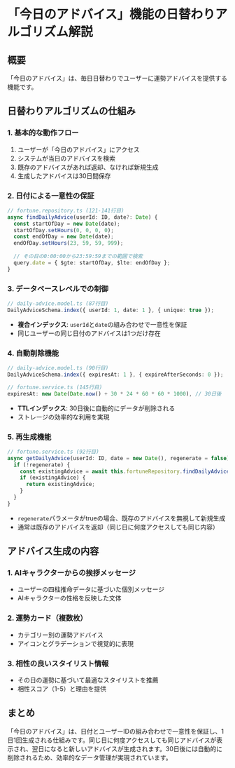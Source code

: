 # 「今日のアドバイス」機能の日替わりアルゴリズム解説

## 概要
「今日のアドバイス」は、毎日日替わりでユーザーに運勢アドバイスを提供する機能です。

## 日替わりアルゴリズムの仕組み

### 1. 基本的な動作フロー
1. ユーザーが「今日のアドバイス」にアクセス
2. システムが当日のアドバイスを検索
3. 既存のアドバイスがあれば返却、なければ新規生成
4. 生成したアドバイスは30日間保存

### 2. 日付による一意性の保証
```typescript
// fortune.repository.ts (121-141行目)
async findDailyAdvice(userId: ID, date?: Date) {
  const startOfDay = new Date(date);
  startOfDay.setHours(0, 0, 0, 0);
  const endOfDay = new Date(date);
  endOfDay.setHours(23, 59, 59, 999);
  
  // その日の0:00:00から23:59:59までの範囲で検索
  query.date = { $gte: startOfDay, $lte: endOfDay };
}
```

### 3. データベースレベルでの制御
```typescript
// daily-advice.model.ts (87行目)
DailyAdviceSchema.index({ userId: 1, date: 1 }, { unique: true });
```
- **複合インデックス**: `userId`と`date`の組み合わせで一意性を保証
- 同じユーザーの同じ日付のアドバイスは1つだけ存在

### 4. 自動削除機能
```typescript
// daily-advice.model.ts (90行目)  
DailyAdviceSchema.index({ expiresAt: 1 }, { expireAfterSeconds: 0 });

// fortune.service.ts (145行目)
expiresAt: new Date(Date.now() + 30 * 24 * 60 * 60 * 1000), // 30日後
```
- **TTLインデックス**: 30日後に自動的にデータが削除される
- ストレージの効率的な利用を実現

### 5. 再生成機能
```typescript
// fortune.service.ts (92行目)
async getDailyAdvice(userId: ID, date = new Date(), regenerate = false) {
  if (!regenerate) {
    const existingAdvice = await this.fortuneRepository.findDailyAdvice(userId, date);
    if (existingAdvice) {
      return existingAdvice;
    }
  }
}
```
- `regenerate`パラメータがtrueの場合、既存のアドバイスを無視して新規生成
- 通常は既存のアドバイスを返却（同じ日に何度アクセスしても同じ内容）

## アドバイス生成の内容

### 1. AIキャラクターからの挨拶メッセージ
- ユーザーの四柱推命データに基づいた個別メッセージ
- AIキャラクターの性格を反映した文体

### 2. 運勢カード（複数枚）
- カテゴリー別の運勢アドバイス
- アイコンとグラデーションで視覚的に表現

### 3. 相性の良いスタイリスト情報
- その日の運勢に基づいて最適なスタイリストを推薦
- 相性スコア（1-5）と理由を提供

## まとめ
「今日のアドバイス」は、日付とユーザーIDの組み合わせで一意性を保証し、1日1回生成される仕組みです。同じ日に何度アクセスしても同じアドバイスが表示され、翌日になると新しいアドバイスが生成されます。30日後には自動的に削除されるため、効率的なデータ管理が実現されています。